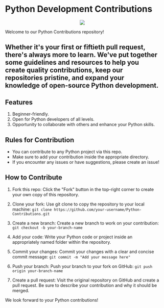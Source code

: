 # Python Development Contributions
<div align="center">
   <img src="https://github.com/Trinity-Developers-Club/Python-Contribution/assets/92802892/db038d09-e118-4a15-aecf-f8a838095906"/>
</div>

Welcome to our Python Contributions repository!
## Whether it's your first or fiftieth pull request, there's always more to learn. We've put together some guidelines and resources to help you create quality contributions, keep our repositories pristine, and expand your knowledge of open-source Python development.

## Features
1. Beginner-friendly.
2. Open for Python developers of all levels.
3. Opportunity to collaborate with others and enhance your Python skills.
   
## Rules for Contribution
- You can contribute to any Python project via this repo.
- Make sure to add your contribution inside the appropriate directory.
- If you encounter any issues or have suggestions, please create an issue!
## How to Contribute
1. Fork this repo: Click the "Fork" button in the top-right corner to create your own copy of this repository.

3. Clone your fork: Use git clone to copy the repository to your local machine:
``git clone https://github.com/your-username/Python-Contributions.git``

2. Create a new branch: Create a new branch to work on your contribution:
``git checkout -b your-branch-name``
3. Add your code: Write your Python code or project inside an appropriately named folder within the repository.

4. Commit your changes: Commit your changes with a clear and concise commit message:
``git commit -m "Add your message here"``
5. Push your branch: Push your branch to your fork on GitHub:
``git push origin your-branch-name``
6. Create a pull request: Visit the original repository on GitHub and create a pull request. Be sure to describe your contribution and why it should be merged.

We look forward to your Python contributions!
